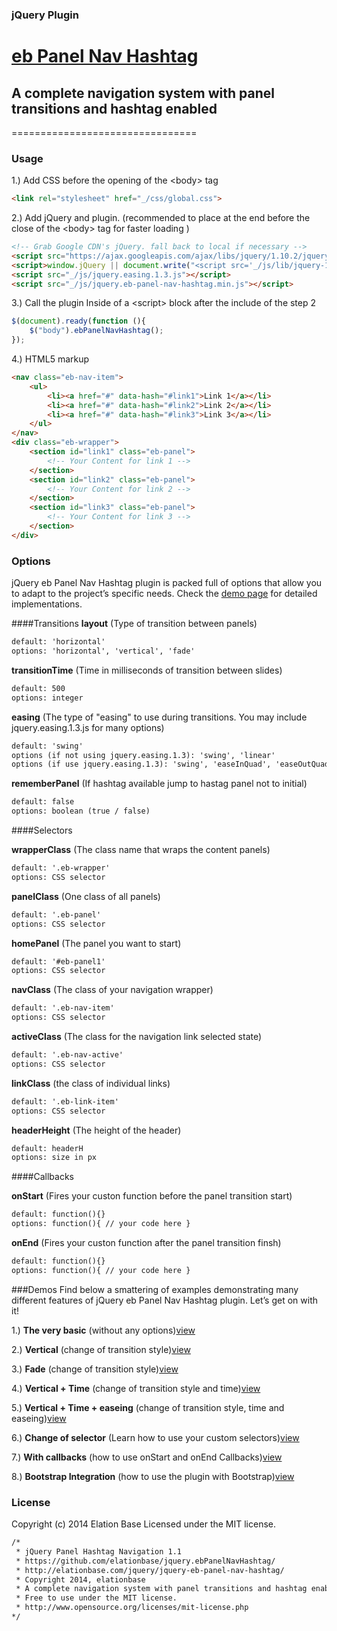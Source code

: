 ### jQuery Plugin 
# [eb Panel Nav Hashtag](http://elationbase.com/jquery/jquery-eb-panel-nav-hashtag/)
## A complete navigation system with panel transitions and hashtag enabled
================================

### Usage
1.) Add CSS before the opening of the &lt;body&gt; tag
`````html
<link rel="stylesheet" href="_/css/global.css">
`````
2.) Add jQuery and plugin.
(recommended to place at the end before the close of the &lt;body&gt; tag for faster loading )
`````html
<!-- Grab Google CDN's jQuery. fall back to local if necessary -->
<script src="https://ajax.googleapis.com/ajax/libs/jquery/1.10.2/jquery.min.js"></script>
<script>window.jQuery || document.write("<script src='_/js/lib/jquery-1.10.2.min.js'>\x3C/script>")</script>
<script src="_/js/jquery.easing.1.3.js"></script>
<script src="_/js/jquery.eb-panel-nav-hashtag.min.js"></script>
`````
3.) Call the plugin Inside of a &lt;script&gt; block after the include of the step 2
`````javascript
$(document).ready(function (){
    $("body").ebPanelNavHashtag();
});
`````
4.) HTML5 markup
`````html
<nav class="eb-nav-item">
    <ul>
        <li><a href="#" data-hash="#link1">Link 1</a></li>
        <li><a href="#" data-hash="#link2">Link 2</a></li>
        <li><a href="#" data-hash="#link3">Link 3</a></li>
    </ul>
</nav>
<div class="eb-wrapper">
    <section id="link1" class="eb-panel">
        <!-- Your Content for link 1 -->
    </section>
    <section id="link2" class="eb-panel">
        <!-- Your Content for link 2 -->
    </section>
    <section id="link3" class="eb-panel">
        <!-- Your Content for link 3 -->
    </section>
</div>
`````
### Options
jQuery eb Panel Nav Hashtag plugin is packed full of options that allow you to adapt to the project’s specific needs. Check the <a href="http://elationbase.com/jquery/jquery-eb-panel-nav-hashtag/#demos">demo page</a> for detailed implementations.

####Transitions
<b>layout</b> (Type of transition between panels)
`````html
default: 'horizontal'
options: 'horizontal', 'vertical', 'fade'
`````
<b>transitionTime</b> (Time in milliseconds of transition between slides)
`````html
default: 500
options: integer
`````
<b>easing</b> (The type of "easing" to use during transitions. You may include jquery.easing.1.3.js for many options)
`````html
default: 'swing'
options (if not using jquery.easing.1.3): 'swing', 'linear'
options (if use jquery.easing.1.3): 'swing', 'easeInQuad', 'easeOutQuad', 'easeInOutQuad', 'easeInCubic', 'easeOutCubic', 'easeInOutCubic', 'easeInQuart', 'easeOutQuart', 'easeInOutQuart', 'easeInQuint', 'easeOutQuint', 'easeInOutQuint', 'easeInSine', 'easeOutSine', 'easeInOutSine', 'easeInExpo', 'easeOutExpo', 'easeInOutExpo', 'easeInCirc', 'easeOutCirc', 'easeInOutCirc', 'easeInElastic', 'easeOutElastic', 'easeInOutElastic', 'easeInBack', 'easeOutBack', 'easeInOutBack', 'easeInBounce', 'easeOutBounce', 'easeInOutBounce'
`````
<b>rememberPanel</b> (If hashtag available jump to hastag panel not to initial)
`````html
default: false
options: boolean (true / false)
`````
####Selectors

<b>wrapperClass</b> (The class name that wraps the content panels)
`````html
default: '.eb-wrapper'
options: CSS selector
`````
<b>panelClass</b> (One class of all panels)
`````html
default: '.eb-panel'
options: CSS selector
`````
<b>homePanel</b> (The panel you want to start)
`````html
default: '#eb-panel1'
options: CSS selector
`````
<b>navClass</b> (The class of your navigation wrapper)
`````html
default: '.eb-nav-item'
options: CSS selector
`````
<b>activeClass</b> (The class for the navigation link selected state)
`````html
default: '.eb-nav-active'
options: CSS selector
`````
<b>linkClass</b> (the class of individual links)
`````html
default: '.eb-link-item'
options: CSS selector
`````
<b>headerHeight</b> (The height of the header)
`````html
default: headerH
options: size in px
`````
####Callbacks

<b>onStart</b> (Fires your custon function before the panel transition start)
`````html
default: function(){}
options: function(){ // your code here }
`````
<b>onEnd</b> (Fires your custon function after the panel transition finsh)
`````html
default: function(){}
options: function(){ // your code here }
`````

###Demos
Find below a smattering of examples demonstrating many different features of jQuery eb Panel Nav Hashtag plugin. Let’s get on with it!

1.) <b>The very basic</b> (without any options)<a href="http://elationbase.com/jquery/jquery-eb-panel-nav-hashtag/demos/basic.html" target="_blank">view</a>

2.) <b>Vertical</b> (change of transition style)<a href="http://elationbase.com/jquery/jquery-eb-panel-nav-hashtag/demos/vertical.html" target="_blank">view</a>

3.) <b>Fade</b> (change of transition style)<a href="http://elationbase.com/jquery/jquery-eb-panel-nav-hashtag/demos/fade.html" target="_blank">view</a>

4.) <b>Vertical + Time</b> (change of transition style and time)<a href="http://elationbase.com/jquery/jquery-eb-panel-nav-hashtag/demos/vertical-time.html" target="_blank">view</a>

5.) <b>Vertical + Time + easeing</b> (change of transition style, time and easeing)<a href="http://elationbase.com/jquery/jquery-eb-panel-nav-hashtag/demos/vertical-time-easing.html" target="_blank">view</a>

6.) <b>Change of selector</b> (Learn how to use your custom selectors)<a href="http://elationbase.com/jquery/jquery-eb-panel-nav-hashtag/demos/selectors.html" target="_blank">view</a>

7.) <b>With callbacks</b> (how to use onStart and onEnd Callbacks)<a href="http://elationbase.com/jquery/jquery-eb-panel-nav-hashtag/demos/callbacks.html" target="_blank">view</a>

8.) <b>Bootstrap Integration</b> (how to use the plugin with Bootstrap)<a href="http://elationbase.com/jquery/jquery-eb-panel-nav-hashtag/demos/bootstrap.html" target="_blank">view</a>


### License
Copyright (c) 2014 Elation Base
Licensed under the MIT license.
`````html
/*
 * jQuery Panel Hashtag Navigation 1.1
 * https://github.com/elationbase/jquery.ebPanelNavHashtag/
 * http://elationbase.com/jquery/jquery-eb-panel-nav-hashtag/
 * Copyright 2014, elationbase
 * A complete navigation system with panel transitions and hashtag enabled
 * Free to use under the MIT license.
 * http://www.opensource.org/licenses/mit-license.php
*/
`````

